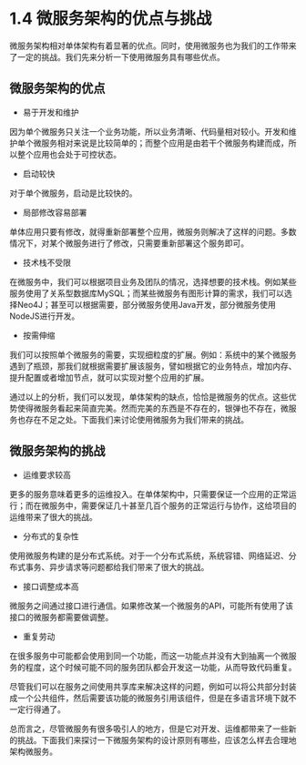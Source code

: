 # 1.4 微服务架构的优点与挑战

微服务架构相对单体架构有着显著的优点。同时，使用微服务也为我们的工作带来了一定的挑战。我们先来分析一下使用微服务具有哪些优点。



## 微服务架构的优点

* 易于开发和维护

因为单个微服务只关注一个业务功能，所以业务清晰、代码量相对较小。开发和维护单个微服务相对来说是比较简单的；而整个应用是由若干个微服务构建而成，所以整个应用也会处于可控状态。

* 启动较快

对于单个微服务，启动是比较快的。

* 局部修改容易部署

单体应用只要有修改，就得重新部署整个应用，微服务则解决了这样的问题。多数情况下，对某个微服务进行了修改，只需要重新部署这个服务即可。

* 技术栈不受限

在微服务中，我们可以根据项目业务及团队的情况，选择想要的技术栈。例如某些服务使用了关系型数据库MySQL；而某些微服务有图形计算的需求，我们可以选择Neo4J；甚至可以根据需要，部分微服务使用Java开发，部分微服务使用NodeJS进行开发。

* 按需伸缩

我们可以按照单个微服务的需要，实现细粒度的扩展。例如：系统中的某个微服务遇到了瓶颈，那我们就根据需要扩展该服务，譬如根据它的业务特点，增加内存、提升配置或者增加节点，就可以实现对整个应用的扩展。

通过以上的分析，我们可以发现，单体架构的缺点，恰恰是微服务的优点。这些优势使得微服务看起来简直完美。然而完美的东西是不存在的，银弹也不存在，微服务也存在不足之处。下面我们来讨论使用微服务为我们带来的挑战。



## 微服务架构的挑战

* 运维要求较高

更多的服务意味着更多的运维投入。在单体架构中，只需要保证一个应用的正常运行；而在微服务中，需要保证几十甚至几百个服务的正常运行与协作，这给项目的运维带来了很大的挑战。

* 分布式的复杂性

使用微服务构建的是分布式系统。对于一个分布式系统，系统容错、网络延迟、分布式事务、异步请求等问题都给我们带来了很大的挑战。

* 接口调整成本高

微服务之间通过接口进行通信。如果修改某一个微服务的API，可能所有使用了该接口的微服务都需要做调整。

* 重复劳动

在很多服务中可能都会使用到同一个功能，而这一功能点并没有大到抽离一个微服务的程度，这个时候可能不同的服务团队都会开发这一功能，从而导致代码重复。

尽管我们可以在服务之间使用共享库来解决这样的问题，例如可以将公共部分封装成一个公共组件，然后需要该功能的微服务引用该组件，但是在多语言环境下就不一定行得通了。

总而言之，尽管微服务有很多吸引人的地方，但是它对开发、运维都带来了一些新的挑战。下面我们来探讨一下微服务架构的设计原则有哪些，应该怎么样去合理地架构微服务。